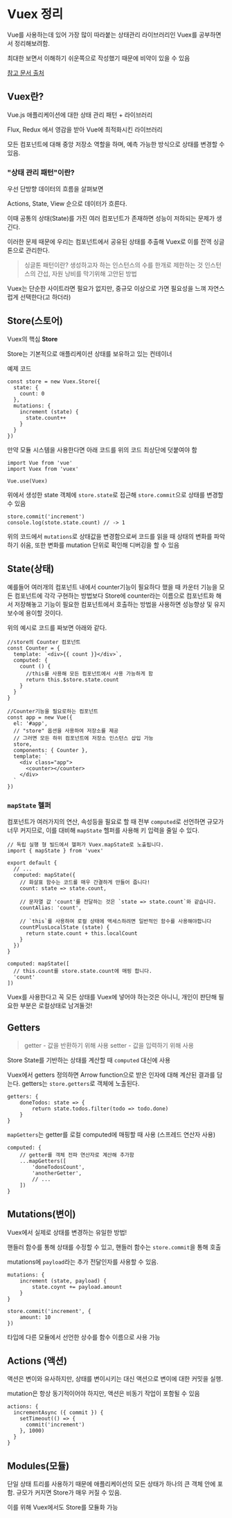 # Vuex 정리

Vue를 사용하는데 있어 가장 많이 따라붙는 상태관리 라이브러리인 Vuex를 공부하면서 정리해보려함.

최대한 보면서 이해하기 쉬운쪽으로 작성했기 때문에 비약이 있을 수 있음

[참고 문서 출처](http://vuex.vuejs.org/kr/)

## Vuex란?

Vue.js 애플리케이션에 대한 상태 관리 패턴 + 라이브러리

Flux, Redux 에서 영감을 받아 Vue에 최적화시킨 라이브러리

모든 컴포넌트에 대해 중앙 저장소 역할을 하며, 예측 가능한 방식으로 상태를 변경할 수 있음.


### "상태 관리 패턴"이란?

우선 단방향 데이터의 흐름을 살펴보면

Actions, State, View 순으로 데이터가 흐른다.

이때 공통의 상태(State)를 가진 여러 컴포넌트가 존재하면 성능이 저하되는 문제가 생긴다.

이러한 문제 때문에 우리는 컴포넌트에서 공유된 상태를 추출해 Vuex로 이를 전역 싱글톤으로 관리한다.

> 싱글톤 패턴이란?
> 생성하고자 하는 인스턴스의 수를 한개로 제한하는 것
> 인스턴스의 간섭, 자원 낭비를 막기위해 고안된 방법

Vuex는 단순한 사이트라면 필요가 없지만, 중규모 이상으로 가면 필요성을 느껴 자연스럽게 선택한다(고 하더라)


## Store(스토어)

Vuex의 핵심 **Store**

Store는 기본적으로 애플리케이션 상태를 보유하고 있는 컨테이너

예제 코드

```
const store = new Vuex.Store({
  state: {
    count: 0
  },
  mutations: {
    increment (state) {
      state.count++
    }
  }
})
```

만약 모듈 시스템을 사용한다면 아래 코드를 위의 코드 최상단에 덧붙여야 함

```
import Vue from 'vue'
import Vuex from 'vuex'

Vue.use(Vuex)
```

위에서 생성한 state 객체에 `store.state`로 접근해 `store.commit`으로 상태를 변경할 수 있음

```
store.commit('increment')
console.log(stote.state.count) // -> 1
```

위의 코드에서 `mutations`로 상태값을 변경함으로써 코드를 읽을 때 상태의 변화를 파악하기 쉬움, 또한 변화를 mutation 단위로 확인해 디버깅을 할 수 있음 


## State(상태)

예를들어 여러개의 컴포넌트 내에서 counter기능이 필요하다 했을 때 카운터 기능을 모든 컴포넌트에 각각 구현하는 방법보다 Store에 counter라는 이름으로 컴포넌트화 해서 저장해놓고 기능이 필요한 컴포넌트에서 호출하는 방법을 사용하면 성능향상 및 유지보수에 용이할 것이다.

위의 예시로 코드를 짜보면 아래와 같다.

```
//store의 Counter 컴포넌트
const Counter = {
  template: `<div>{{ count }}</div>`,
  computed: {
    count () {
	  //this를 사용해 모든 컴포넌트에서 사용 가능하게 함
      return this.$store.state.count
    }
  }
}
```
```
//Counter기능을 필요로하는 컴포넌트
const app = new Vue({
  el: '#app',
  // "store" 옵션을 사용하여 저장소를 제공
  // 그러면 모든 하위 컴포넌트에 저장소 인스턴스 삽입 가능
  store,
  components: { Counter },
  template: `
    <div class="app">
      <counter></counter>
    </div>
  `
})
```

### `mapState` 헬퍼

컴포넌트가 여러가지의 연산, 속성등을 필요로 할 때 전부 `computed`로 선언하면 규모가 너무 커지므로, 이를 대비해 `mapState` 헬퍼를 사용해 키 입력을 줄일 수 있다.

```
// 독립 실행 형 빌드에서 헬퍼가 Vuex.mapState로 노출됩니다.
import { mapState } from 'vuex'

export default {
  // ...
  computed: mapState({
    // 화살표 함수는 코드를 매우 간결하게 만들어 줍니다!
    count: state => state.count,

    // 문자열 값 'count'를 전달하는 것은 `state => state.count`와 같습니다.
    countAlias: 'count',

    // `this`를 사용하여 로컬 상태에 액세스하려면 일반적인 함수를 사용해야합니다
    countPlusLocalState (state) {
      return state.count + this.localCount
    }
  })
}
```
```
computed: mapState([
  // this.count를 store.state.count에 매핑 합니다.
  'count'
])
```

Vuex를 사용한다고 꼭 모든 상태를 Vuex에 넣어야 하는것은 아니니, 개인이 판단해 필요한 부분은 로컬상태로 남겨둘것!


## Getters

> getter - 값을 반환하기 위해 사용
> setter - 값을 입력하기 위해 사용

Store State를 기반하는 상태를 계산할 때 `computed` 대신에 사용

Vuex에서 getters 정의하면 Arrow function으로 받은 인자에 대해 계산된 결과를 담는다. getters는 `store.getters`로 객체에 노출된다.

```
getters: {
	doneTodos: state => {
		return state.todos.filter(todo => todo.done)
	}
}
```

`mapGetters`는 getter를 로컬 computed에 매핑할 때 사용 (스프레드 연산자 사용)

```
computed: {
	// getter를 객체 전파 연산자로 계산해 추가함
	...mapGetters([
		'doneTodosCount',
		'anotherGetter',
		// ...
	])
}
```

## Mutations(변이)

Vuex에서 실제로 상태를 변경하는 유일한 방법!

핸들러 함수를 통해 상태를 수정할 수 있고, 핸들러 함수는 `store.commit`을 통해 호출

mutations에 `payload`라는 추가 전달인자를 사용할 수 있음.

```
mutations: {
	increment (state, payload) {
		state.coynt += payload.amount
	}
}

```
```
store.commit('increment', {
	amount: 10
})
```

타입에 다른 모듈에서 선언한 상수를 함수 이름으로 사용 가능


## Actions (액션)

액션은 변이와 유사하지만, 상태를 변이시키는 대신 액션으로 변이에 대한 커밋을 실행.

mutation은 항상 동기적이어야 하지만, 액션은 비동기 작업이 포함될 수 있음

```
actions: {
  incrementAsync ({ commit }) {
    setTimeout(() => {
      commit('increment')
    }, 1000)
  }
}
```


## Modules(모듈)

단일 상태 트리를 사용하기 때문에 애플리케이션의 모든 상태가 하나의 큰 객체 안에 포함. 규모가 커지면 Store가 매우 커질 수 있음.

이를 위해 Vuex에서도 Store를 모듈화 가능